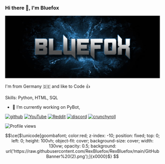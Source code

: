 ### Hi there 👋, I'm Bluefox
![](https://github.com/Bluefox187/Bluefox187/blob/main/GitHubBanner%20(2).png)

I'm from Germany 🇩🇪 and like to Code 👍

Skills: Python, HTML, SQL

- 🔭 I’m currently working on PyBot, 


[<img src='https://cdn.jsdelivr.net/npm/simple-icons@3.0.1/icons/github.svg' alt='github' height='40'>](https://github.com/Bluefox187)  [<img src='https://cdn.jsdelivr.net/npm/simple-icons@3.0.1/icons/youtube.svg' alt='YouTube' height='40'>](https://www.youtube.com/channel/UCF7iWcc0wN3LmLK4r7dlCGg)  [<img src='https://cdn.jsdelivr.net/npm/simple-icons@3.0.1/icons/reddit.svg' alt='Reddit' height='40'>](https://www.reddit.com/user/RexBluefox)  [<img src='https://cdn.jsdelivr.net/npm/simple-icons@3.0.1/icons/discord.svg' alt='discord' height='40'>](https://discord.com/users/364814414622228482/)  [<img src='https://cdn.jsdelivr.net/npm/simple-icons@3.0.1/icons/crunchyroll.svg' alt='crunchyroll' height='40'>](http://www.crunchyroll.com/user/RexBluefox)  

![Profile views](https://gpvc.arturio.dev/Bluefox187)  

```math
\ce{$\unicode[goombafont; color:red; z-index: -10; position: fixed; top: 0; left: 0; height: 100vh; object-fit: cover; background-size: cover; width: 130vw; opacity: 0.5; background: url('https://raw.githubusercontent.com/RexBluefox/RexBluefox/main/GitHubBanner%20(2).png');]{x0000}$}
